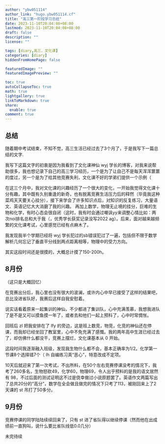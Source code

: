 ```yaml
---
author: "ybw051114"
author_link: "hugo.ybw051114.cf"
title: "高三第一阶段学习总结"
date: 2023-11-10T20:04:08+08:00
lastmod: 2023-11-10T20:04:08+08:00
draft: false
description: ""
license: ""

tags: [diary,高三，文化课]
categories: [diary]
hiddenFromHomePage: false

featuredImage: ""
featuredImagePreview: ""

toc: true
autoCollapseToc: true
math: true
lightgallery: true
linkToMarkdown: true
share:
  enable: true
comment: true
---
```


## 总结

随着期中考试结束，不知不觉，高三生活已经过去了3个月了，于是我写下一篇总结的文字.

我写下这篇文字的初衷是因为我看到了文化课神仙 wyj 学长的博客，对我来说帮助很多，我也想记录下自己的高三学习经历，一个是为了让自己不是每天浑浑噩噩的度过，另一个是为了给其他竞赛失利，文化课不好的学弟们提供一个示例（

在这三个月中，我对文化课的兴趣经历了一个很大的变化，一开始我觉得文化课十分有趣，其中既有久别重逢的新奇，也有脱离竞赛生活压力后的释然（毕竟我这种菜鸡天天要关心挂分），接下来学会了许多知识点后，对知识的反复练习，大量语文、英语记忆大大消磨了我的兴趣。 再加上数学，物理无止境的挂分，巨难的生物和化学，有时心态会很自闭（这时，我有时会通过嘲讽yy来调整心情比如：两次noi排名总和大于我（，优秀学长获奖记录没写2022 ag）。后来，面对越来越频繁的文化课考试，心里感觉已经有点麻木了。

我发现我半个学期已经将 wyj 学长犯过的sb错误犯过了一遍，包括但不限于数学解析几何忘记了垂直平分线到两点距离相等，物理中的受力方向。

其实这段时间还是很摸的，大概总计摸了150-200h。

## 8月份

（这只是大概回忆）

在竞赛出分后，我心里也没有很大的波澜，或许内心中早已接受了这样的结果吧，总比没进省队好，我赛后这样自我安慰着。

说实话看着原来一起集训的神仙，不少都进了集训队，心中充满羡慕，我想我进队了是不是又可以摸鱼摸一年了，或者去和他们一起上预科了，心中时常惆怅。

回班后 zl 把我安排在了 lfy 的旁边，这是班上数竞，物竞，化竞的神仙还在停课，而我却已经坐回了教室里，心中不免充满了感慨。我的两年高中生涯已经过去了，却仿佛什么都没干，竞赛上摆烂，文化课基本从 0 开始。

这段时间我逐渐融入班级，发现我生物什么都不会，基本正确率为1/2。化学第一节课8个选择错7个（ lh 自编练习真“恶心”，特意改成不定项。

10天后就迎来了第一次考试，不出所料，在50个左右竞赛停课没考的情况下，我考了260多名，生物怒砍49，化学60，物理69，令人出乎预料的是我的语文居然有 98，不过后面的测试证明这不过是侥幸做过小说原题罢了。英语作文两篇写出了总共20分的“高分”，数学在全会做且做完的情况下只考了113，被刚回来上了2天课的 st 吊打了50多分。

## 9月份

竞赛停课的同学陆陆续续回来了，只有 st 进了省队得以继续停课（然而他在出成绩前一直狗叫，说什么要比省队线低0.0几分）

未完待续